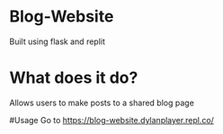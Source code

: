 # Blog-Website
Built using flask and replit

# What does it do?
Allows users to make posts to a shared blog page

#Usage
Go to https://blog-website.dylanplayer.repl.co/
